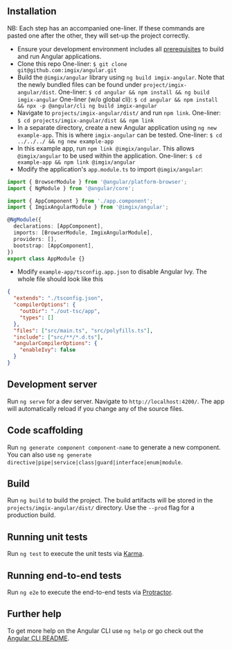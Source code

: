 ## Installation

NB: Each step has an accompanied one-liner. If these commands are pasted one after the other, they will set-up the project correctly.

- Ensure your development environment includes all [prerequisites](https://angular.io/guide/setup-local) to build and run Angular applications.
- Clone this repo
  One-liner: `$ git clone git@github.com:imgix/angular.git`
- Build the `@imgix/angular` library using `ng build imgix-angular`. Note that the newly bundled files can be found under `project/imgix-angular/dist`.
  One-liner: `$ cd angular && npm install && ng build imgix-angular`
  One-liner (w/o global cli): `$ cd angular && npm install && npx -p @angular/cli ng build imgix-angular`
- Navigate to `projects/imgix-angular/dist/` and run `npm link`.
  One-liner: `$ cd projects/imgix-angular/dist && npm link`
- In a separate directory, create a new Angular application using `ng new example-app`. This is where `imgix-angular` can be tested.
  One-liner: `$ cd ../../../ && ng new example-app`
- In this example app, run `npm link @imgix/angular`. This allows `@imgix/angular` to be used within the application.
  One-liner: `$ cd example-app && npm link @imgix/angular`
- Modify the application's `app.module.ts` to import `@imgix/angular`:

```ts
import { BrowserModule } from '@angular/platform-browser';
import { NgModule } from '@angular/core';

import { AppComponent } from './app.component';
import { ImgixAngularModule } from '@imgix/angular';

@NgModule({
  declarations: [AppComponent],
  imports: [BrowserModule, ImgixAngularModule],
  providers: [],
  bootstrap: [AppComponent],
})
export class AppModule {}
```

- Modify `example-app/tsconfig.app.json` to disable Angular Ivy. The whole file should look like this

```json
{
  "extends": "./tsconfig.json",
  "compilerOptions": {
    "outDir": "./out-tsc/app",
    "types": []
  },
  "files": ["src/main.ts", "src/polyfills.ts"],
  "include": ["src/**/*.d.ts"],
  "angularCompilerOptions": {
    "enableIvy": false
  }
}
```

## Development server

Run `ng serve` for a dev server. Navigate to `http://localhost:4200/`. The app will automatically reload if you change any of the source files.

## Code scaffolding

Run `ng generate component component-name` to generate a new component. You can also use `ng generate directive|pipe|service|class|guard|interface|enum|module`.

## Build

Run `ng build` to build the project. The build artifacts will be stored in the `projects/imgix-angular/dist/` directory. Use the `--prod` flag for a production build.

## Running unit tests

Run `ng test` to execute the unit tests via [Karma](https://karma-runner.github.io).

## Running end-to-end tests

Run `ng e2e` to execute the end-to-end tests via [Protractor](http://www.protractortest.org/).

## Further help

To get more help on the Angular CLI use `ng help` or go check out the [Angular CLI README](https://github.com/angular/angular-cli/blob/master/README.md).
